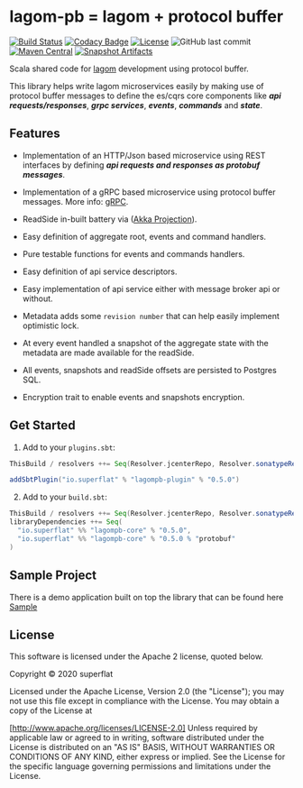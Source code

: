 # lagom-pb = lagom + protocol buffer

[![Build Status](https://travis-ci.org/super-flat/lagom-pb.svg?branch=master)](https://travis-ci.org/super-flat/lagom-pb)
[![Codacy Badge](https://api.codacy.com/project/badge/Grade/59e8747c2777466cb75d73d5fea8c8a8)](https://app.codacy.com/gh/super-flat/lagom-pb?utm_source=github.com&utm_medium=referral&utm_content=super-flat/lagom-pb&utm_campaign=Badge_Grade_Dashboard)
[![License](https://img.shields.io/badge/License-Apache%202.0-blue.svg)](https://opensource.org/licenses/Apache-2.0)
![GitHub last commit](https://img.shields.io/github/last-commit/super-flat/lagom-pb)
[![Maven Central](https://maven-badges.herokuapp.com/maven-central/io.superflat/lagompb-core_2.13/badge.svg)]((https://maven-badges.herokuapp.com/maven-central/io.superflat/lagompb-core_2.13))
[![Snapshot Artifacts][Badge-SonatypeSnapshots]][Link-SonatypeSnapshots]

Scala shared code for [lagom](https://www.lagomframework.com/documentation/1.6.x/scala/Home.html) development using protocol buffer.

This library helps write lagom microservices easily by making use of protocol buffer messages to define the es/cqrs core
components like _**api requests/responses**_, _**grpc services**_, _**events**_, _**commands**_ and _**state**_.

## Features

- Implementation of an HTTP/Json based microservice using REST interfaces by defining _**api requests and responses as protobuf messages**_.

- Implementation of a gRPC based microservice using protocol buffer messages. More info: [gRPC](https://grpc.io/).

- ReadSide in-built battery via ([Akka Projection](https://doc.akka.io/docs/akka-projection/current/)).

- Easy definition of aggregate root, events and command handlers.

- Pure testable functions for events and commands handlers.

- Easy definition of api service descriptors.

- Easy implementation of api service either with message broker api or without.

- Metadata adds some `revision number` that can help easily implement optimistic lock.

- At every event handled a snapshot of the aggregate state with the metadata are made available for the readSide.

- All events, snapshots and readSide offsets are persisted to Postgres SQL.

- Encryption trait to enable events and snapshots encryption.

## Get Started

1. Add to your `plugins.sbt`:

```scala
ThisBuild / resolvers ++= Seq(Resolver.jcenterRepo, Resolver.sonatypeRepo("public"), Resolver.sonatypeRepo("snapshots"))

addSbtPlugin("io.superflat" % "lagompb-plugin" % "0.5.0")
```

2. Add to your `build.sbt`:

```scala
ThisBuild / resolvers ++= Seq(Resolver.jcenterRepo, Resolver.sonatypeRepo("public"), Resolver.sonatypeRepo("snapshots"))
libraryDependencies ++= Seq(
  "io.superflat" %% "lagompb-core" % "0.5.0",
  "io.superflat" %% "lagompb-core" % "0.5.0 % "protobuf"
)
```


## Sample Project

There is a demo application built on top the library that can be found here [Sample](https://github.com/super-flat/lagom-pb-sample)

## License

This software is licensed under the Apache 2 license, quoted below.

Copyright © 2020 superflat

Licensed under the Apache License, Version 2.0 (the "License"); you may not use this file except in compliance with the License. You may obtain a copy of the License at

[http://www.apache.org/licenses/LICENSE-2.0]
Unless required by applicable law or agreed to in writing, software distributed under the License is distributed on an "AS IS" BASIS, WITHOUT WARRANTIES OR CONDITIONS OF ANY KIND, either express or implied. See the License for the specific language governing permissions and limitations under the License.

[Link-SonatypeSnapshots]: https://oss.sonatype.org/content/repositories/snapshots/io/superflat/lagompb-core_2.13/ "Sonatype Snapshots"
[Badge-SonatypeSnapshots]: https://img.shields.io/nexus/s/https/oss.sonatype.org/io.superflat/lagompb-core_2.13.svg "Sonatype Snapshots"
